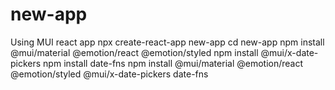# new-app

Using MUI react app	
  npx create-react-app new-app
	cd new-app
	npm install @mui/material @emotion/react @emotion/styled
	npm install @mui/x-date-pickers
	npm install date-fns
	npm install @mui/material @emotion/react @emotion/styled @mui/x-date-pickers date-fns
